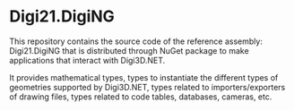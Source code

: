 # Digi21.DigiNG

This repository contains the source code of the reference assembly: Digi21.DigiNG that is distributed through NuGet package to make applications that interact with Digi3D.NET.

It provides mathematical types, types to instantiate the different types of geometries supported by Digi3D.NET, types related to importers/exporters of drawing files, types related to code tables, databases, cameras, etc.
